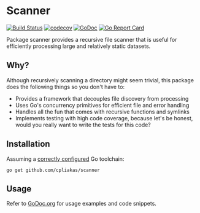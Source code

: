 # Scanner

[![Build Status](https://travis-ci.org/cpliakas/scanner.svg?branch=master)](https://travis-ci.org/cpliakas/scanner)
[![codecov](https://codecov.io/gh/cpliakas/scanner/branch/master/graph/badge.svg)](https://codecov.io/gh/cpliakas/scanner)
[![GoDoc](https://godoc.org/github.com/cpliakas/scanner?status.svg)](https://godoc.org/github.com/cpliakas/scanner)
[![Go Report Card](https://goreportcard.com/badge/github.com/cpliakas/scanner)](https://goreportcard.com/report/github.com/cpliakas/scanner)

Package scanner provides a recursive file scanner that is useful for
efficiently processing large and relatively static datasets.

## Why?

Although recursively scanning a directory might seem trivial, this package
does the following things so you don't have to:

* Provides a framework that decouples file discovery from processing
* Uses Go's concurrency primitives for efficient file and error handling
* Handles all the fun that comes with recursive functions and symlinks
* Implements testing with high code coverage, because let's be honest, would
  you really want to write the tests for this code?

## Installation

Assuming a [correctly configured](https://golang.org/doc/install#testing) Go
toolchain:

```shell
go get github.com/cpliakas/scanner
```

## Usage

Refer to [GoDoc.org](https://godoc.org/github.com/cpliakas/scanner) for
usage examples and code snippets.
